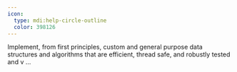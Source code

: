 ```yaml
---
icon:
  type: mdi:help-circle-outline
  color: 398126
---
```


Implement, from first principles, custom and general purpose data structures and algorithms that are efficient, thread safe, and robustly tested and v ... 
